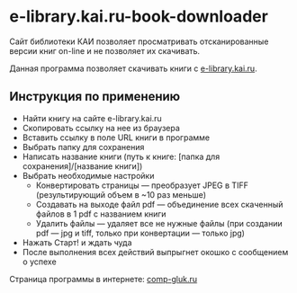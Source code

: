 e-library.kai.ru-book-downloader
================================

Сайт библиотеки КАИ позволяет просматривать отсканированные версии книг on-line и не позволяет их скачивать.

Данная программа позволяет скачивать книги с [e-library.kai.ru](http://e-library.kai.ru).

Инструкция по применению
--------------------------------
    
* Найти книгу на сайте e-library.kai.ru
* Скопировать ссылку на нее из браузера
* Вставить ссылку в поле URL книги в программе
* Выбрать папку для сохранения
* Написать название книги (путь к книге: [папка для сохранения]/[название книги])
* Выбрать необходимые настройки
  * Конвертировать страницы — преобразует JPEG в TIFF (результирующий объем в ~10 раз меньше)
  * Создавать на выходе файл pdf — объединение всех скаченный файлов в 1 pdf c названием книги
  * Удалить файлы — удаляет все не нужные файлы (при создании pdf — jpg и tiff, только при конвертации — только jpg)
* Нажать Старт! и ждать чуда
* После выполнения всех действий выпрыгнет окошко с сообщением о успехе


Страница программы в интернете: [comp-gluk.ru](http://comp-gluk.ru/2013/02/%d1%81%d0%ba%d0%b0%d1%87%d0%b8%d0%b2%d0%b0%d0%b5%d0%bc-%d0%ba%d0%bd%d0%b8%d0%b3%d0%b8-%d1%81-e-library-kai-ru/)
